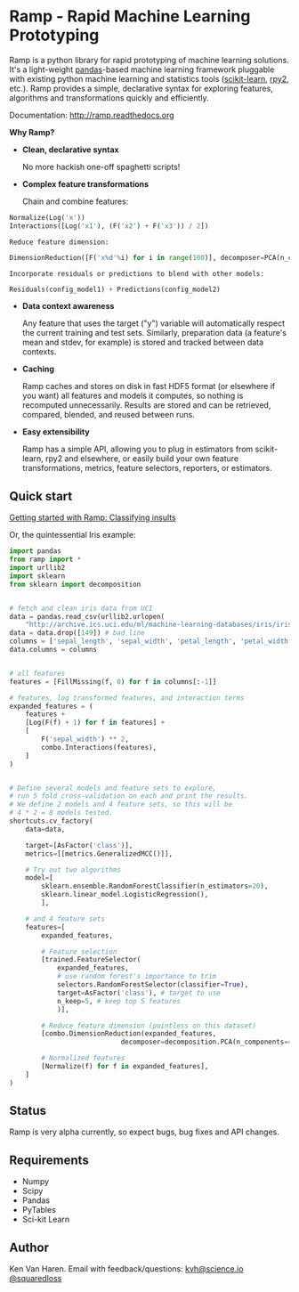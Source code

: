 Ramp - Rapid Machine Learning Prototyping
=========================================

Ramp is a python library for rapid prototyping of machine learning
solutions. It's a light-weight [pandas](http://pandas.pydata.org)-based 
machine learning framework pluggable with existing 
python machine learning and statistics tools 
([scikit-learn](http://scikit-learn.org), [rpy2](http://rpy.sourceforge.net/rpy2.html), etc.).
Ramp provides a simple, declarative syntax for
exploring features, algorithms and transformations quickly and
efficiently.

Documentation: http://ramp.readthedocs.org

**Why Ramp?**

 *  **Clean, declarative syntax**
    
    No more hackish one-off spaghetti scripts!

 *  **Complex feature transformations**

    Chain and combine features:
```python
Normalize(Log('x'))
Interactions([Log('x1'), (F('x2') + F('x3')) / 2])
```
    Reduce feature dimension:
```python
DimensionReduction([F('x%d'%i) for i in range(100)], decomposer=PCA(n_components=3))
```
    Incorporate residuals or predictions to blend with other models:
```python
Residuals(config_model1) + Predictions(config_model2)
```

 * **Data context awareness**

    Any feature that uses the target ("y") variable will automatically respect the
    current training and test sets. Similarly, preparation data (a feature's mean and stdev, for example)
    is stored and tracked between data contexts.


 *  **Caching**

    Ramp caches and stores on disk in fast HDF5 format (or elsewhere if you want) all features and models it
    computes, so nothing is recomputed unnecessarily. Results are stored 
    and can be retrieved, compared, blended, and reused between runs.

 *  **Easy extensibility**

    Ramp has a simple API, allowing you to plug in estimators from
    scikit-learn, rpy2 and elsewhere, or easily build your own feature
    transformations, metrics, feature selectors, reporters, or estimators.


## Quick start
[Getting started with Ramp: Classifying insults](http://www.kenvanharen.com/2012/11/getting-started-with-ramp-detecting.html)

Or, the quintessential Iris example:

```python
import pandas
from ramp import *
import urllib2
import sklearn
from sklearn import decomposition


# fetch and clean iris data from UCI
data = pandas.read_csv(urllib2.urlopen(
    "http://archive.ics.uci.edu/ml/machine-learning-databases/iris/iris.data"))
data = data.drop([149]) # bad line
columns = ['sepal_length', 'sepal_width', 'petal_length', 'petal_width', 'class']
data.columns = columns


# all features
features = [FillMissing(f, 0) for f in columns[:-1]]

# features, log transformed features, and interaction terms
expanded_features = (
    features +
    [Log(F(f) + 1) for f in features] +
    [
        F('sepal_width') ** 2,
        combo.Interactions(features),
    ]
)


# Define several models and feature sets to explore,
# run 5 fold cross-validation on each and print the results.
# We define 2 models and 4 feature sets, so this will be
# 4 * 2 = 8 models tested.
shortcuts.cv_factory(
    data=data,

    target=[AsFactor('class')],
    metrics=[[metrics.GeneralizedMCC()]],

    # Try out two algorithms
    model=[
        sklearn.ensemble.RandomForestClassifier(n_estimators=20),
        sklearn.linear_model.LogisticRegression(),
        ],

    # and 4 feature sets
    features=[
        expanded_features,

        # Feature selection
        [trained.FeatureSelector(
            expanded_features,
            # use random forest's importance to trim
            selectors.RandomForestSelector(classifier=True),
            target=AsFactor('class'), # target to use
            n_keep=5, # keep top 5 features
            )],

        # Reduce feature dimension (pointless on this dataset)
        [combo.DimensionReduction(expanded_features,
                            decomposer=decomposition.PCA(n_components=4))],

        # Normalized features
        [Normalize(f) for f in expanded_features],
    ]
)
```

## Status
Ramp is very alpha currently, so expect bugs, bug fixes and API changes.

## Requirements
 * Numpy
 * Scipy    
 * Pandas
 * PyTables
 * Sci-kit Learn

## Author
Ken Van Haren. Email with feedback/questions: kvh@science.io [@squaredloss](http://twitter.com/squaredloss)
